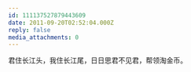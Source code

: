 ```yaml
---
id: 111137527879443609
date: 2011-09-20T02:52:04.000Z
reply: false
media_attachments: 0
---
```


君住长江头，我住长江尾，日日思君不见君，帮领淘金币。

